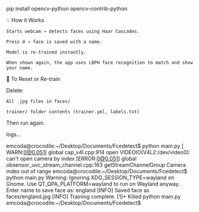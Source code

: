 pip install opencv-python opencv-contrib-python


💡 How it Works

    Starts webcam → detects faces using Haar Cascades.

    Press d → face is saved with a name.

    Model is re-trained instantly.

    When shown again, the app uses LBPH face recognition to match and show your name.

🔁 To Reset or Re-train

Delete:

    All .jpg files in faces/

    trainer/ folder contents (trainer.yml, labels.txt)

Then run again.


logs...


emcoda@crocodile:~/Desktop/Documents/Fcedetect$ python main.py
[ WARN:0@0.051] global cap_v4l.cpp:914 open VIDEOIO(V4L2:/dev/video0): can't open camera by index
[ERROR:0@0.051] global obsensor_uvc_stream_channel.cpp:163 getStreamChannelGroup Camera index out of range
emcoda@crocodile:~/Desktop/Documents/Fcedetect$ python main.py
Warning: Ignoring XDG_SESSION_TYPE=wayland on Gnome. Use QT_QPA_PLATFORM=wayland to run on Wayland anyway.
Enter name to save face as: england
[INFO] Saved face as faces/england.jpg
[INFO] Training complete.
[1]+  Killed                  python main.py
emcoda@crocodile:~/Desktop/Documents/Fcedetect$ 

